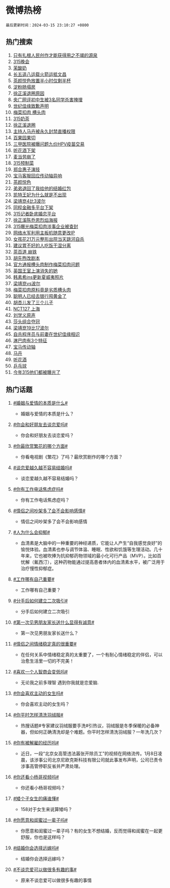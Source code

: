 # 微博热榜

`最后更新时间：2024-03-15 23:10:27 +0800`

## 热门搜索

1. [只有扎根人民创作才能获得用之不竭的源泉](https://m.weibo.cn/search?containerid=100103type%3D1%26t%3D10%26q%3D%23%E5%8F%AA%E6%9C%89%E6%89%8E%E6%A0%B9%E4%BA%BA%E6%B0%91%E5%88%9B%E4%BD%9C%E6%89%8D%E8%83%BD%E8%8E%B7%E5%BE%97%E7%94%A8%E4%B9%8B%E4%B8%8D%E7%AB%AD%E7%9A%84%E6%BA%90%E6%B3%89%23&stream_entry_id=51&isnewpage=1&extparam=seat%3D1%26cate%3D10103%26dgr%3D0%26q%3D%2523%25E5%258F%25AA%25E6%259C%2589%25E6%2589%258E%25E6%25A0%25B9%25E4%25BA%25BA%25E6%25B0%2591%25E5%2588%259B%25E4%25BD%259C%25E6%2589%258D%25E8%2583%25BD%25E8%258E%25B7%25E5%25BE%2597%25E7%2594%25A8%25E4%25B9%258B%25E4%25B8%258D%25E7%25AB%25AD%25E7%259A%2584%25E6%25BA%2590%25E6%25B3%2589%2523%26stream_entry_id%3D51%26c_type%3D51%26pos%3D0%26filter_type%3Drealtimehot%26display_time%3D1710515426%26pre_seqid%3D171051542647002085012)
1. [315晚会](https://m.weibo.cn/search?containerid=100103type%3D1%26t%3D10%26q%3D%23315%E6%99%9A%E4%BC%9A%23&stream_entry_id=31&isnewpage=1&extparam=seat%3D1%26flag%3D4%26cate%3D5001%26band_rank%3D1%26filter_type%3Drealtimehot%26dgr%3D0%26pos%3D0%26lcate%3D5001%26stream_entry_id%3D31%26realpos%3D1%26c_type%3D31%26q%3D%2523315%25E6%2599%259A%25E4%25BC%259A%2523%26display_time%3D1710515426%26pre_seqid%3D171051542647002085012)
1. [茉酸奶](https://m.weibo.cn/search?containerid=100103type%3D1%26t%3D10%26q%3D%E8%8C%89%E9%85%B8%E5%A5%B6&stream_entry_id=31&isnewpage=1&extparam=seat%3D1%26flag%3D1%26cate%3D5001%26band_rank%3D2%26filter_type%3Drealtimehot%26dgr%3D0%26pos%3D1%26lcate%3D5001%26stream_entry_id%3D31%26realpos%3D2%26c_type%3D31%26q%3D%25E8%258C%2589%25E9%2585%25B8%25E5%25A5%25B6%26display_time%3D1710515426%26pre_seqid%3D171051542647002085012)
1. [长五遥八运载火箭运抵文昌](https://m.weibo.cn/search?containerid=100103type%3D1%26t%3D10%26q%3D%23%E9%95%BF%E4%BA%94%E9%81%A5%E5%85%AB%E8%BF%90%E8%BD%BD%E7%81%AB%E7%AE%AD%E8%BF%90%E6%8A%B5%E6%96%87%E6%98%8C%23&stream_entry_id=31&isnewpage=1&extparam=seat%3D1%26flag%3D0%26cate%3D5001%26band_rank%3D3%26filter_type%3Drealtimehot%26dgr%3D0%26pos%3D2%26lcate%3D5001%26stream_entry_id%3D31%26realpos%3D3%26c_type%3D31%26q%3D%2523%25E9%2595%25BF%25E4%25BA%2594%25E9%2581%25A5%25E5%2585%25AB%25E8%25BF%2590%25E8%25BD%25BD%25E7%2581%25AB%25E7%25AE%25AD%25E8%25BF%2590%25E6%258A%25B5%25E6%2596%2587%25E6%2598%258C%2523%26display_time%3D1710515426%26pre_seqid%3D171051542647002085012)
1. [茶颜悦色放置半小时仅剩半杯](https://m.weibo.cn/search?containerid=100103type%3D1%26t%3D10%26q%3D%23%E8%8C%B6%E9%A2%9C%E6%82%A6%E8%89%B2%E6%94%BE%E7%BD%AE%E5%8D%8A%E5%B0%8F%E6%97%B6%E4%BB%85%E5%89%A9%E5%8D%8A%E6%9D%AF%23&stream_entry_id=31&isnewpage=1&extparam=seat%3D1%26flag%3D1%26cate%3D5001%26band_rank%3D4%26filter_type%3Drealtimehot%26dgr%3D0%26pos%3D3%26lcate%3D5001%26stream_entry_id%3D31%26realpos%3D4%26c_type%3D31%26q%3D%2523%25E8%258C%25B6%25E9%25A2%259C%25E6%2582%25A6%25E8%2589%25B2%25E6%2594%25BE%25E7%25BD%25AE%25E5%258D%258A%25E5%25B0%258F%25E6%2597%25B6%25E4%25BB%2585%25E5%2589%25A9%25E5%258D%258A%25E6%259D%25AF%2523%26display_time%3D1710515426%26pre_seqid%3D171051542647002085012)
1. [淀粉肠塌房](https://m.weibo.cn/search?containerid=100103type%3D1%26t%3D10%26q%3D%E6%B7%80%E7%B2%89%E8%82%A0%E5%A1%8C%E6%88%BF&stream_entry_id=31&isnewpage=1&extparam=seat%3D1%26flag%3D16%26cate%3D5001%26band_rank%3D5%26filter_type%3Drealtimehot%26dgr%3D0%26pos%3D4%26lcate%3D5001%26stream_entry_id%3D31%26realpos%3D5%26c_type%3D31%26q%3D%25E6%25B7%2580%25E7%25B2%2589%25E8%2582%25A0%25E5%25A1%258C%25E6%2588%25BF%26display_time%3D1710515426%26pre_seqid%3D171051542647002085012)
1. [徐正溪退圈原因](https://m.weibo.cn/search?containerid=100103type%3D1%26t%3D10%26q%3D%23%E5%BE%90%E6%AD%A3%E6%BA%AA%E9%80%80%E5%9C%88%E5%8E%9F%E5%9B%A0%23&stream_entry_id=31&isnewpage=1&extparam=seat%3D1%26flag%3D2%26cate%3D5001%26band_rank%3D6%26filter_type%3Drealtimehot%26dgr%3D0%26pos%3D5%26lcate%3D5001%26stream_entry_id%3D31%26realpos%3D6%26c_type%3D31%26q%3D%2523%25E5%25BE%2590%25E6%25AD%25A3%25E6%25BA%25AA%25E9%2580%2580%25E5%259C%2588%25E5%258E%259F%25E5%259B%25A0%2523%26display_time%3D1710515426%26pre_seqid%3D171051542647002085012)
1. [央广网评初中生被3名同学杀害掩埋](https://m.weibo.cn/search?containerid=100103type%3D1%26t%3D10%26q%3D%23%E5%A4%AE%E5%B9%BF%E7%BD%91%E8%AF%84%E5%88%9D%E4%B8%AD%E7%94%9F%E8%A2%AB3%E5%90%8D%E5%90%8C%E5%AD%A6%E6%9D%80%E5%AE%B3%E6%8E%A9%E5%9F%8B%23&stream_entry_id=31&isnewpage=1&extparam=seat%3D1%26flag%3D0%26cate%3D5001%26band_rank%3D7%26filter_type%3Drealtimehot%26dgr%3D0%26pos%3D6%26lcate%3D5001%26stream_entry_id%3D31%26realpos%3D7%26c_type%3D31%26q%3D%2523%25E5%25A4%25AE%25E5%25B9%25BF%25E7%25BD%2591%25E8%25AF%2584%25E5%2588%259D%25E4%25B8%25AD%25E7%2594%259F%25E8%25A2%25AB3%25E5%2590%258D%25E5%2590%258C%25E5%25AD%25A6%25E6%259D%2580%25E5%25AE%25B3%25E6%258E%25A9%25E5%259F%258B%2523%26display_time%3D1710515426%26pre_seqid%3D171051542647002085012)
1. [世纪佳缘致歉声明](https://m.weibo.cn/search?containerid=100103type%3D1%26t%3D10%26q%3D%23%E4%B8%96%E7%BA%AA%E4%BD%B3%E7%BC%98%E8%87%B4%E6%AD%89%E5%A3%B0%E6%98%8E%23&stream_entry_id=31&isnewpage=1&extparam=seat%3D1%26flag%3D1%26cate%3D5001%26band_rank%3D8%26filter_type%3Drealtimehot%26dgr%3D0%26pos%3D7%26lcate%3D5001%26stream_entry_id%3D31%26realpos%3D8%26c_type%3D31%26q%3D%2523%25E4%25B8%2596%25E7%25BA%25AA%25E4%25BD%25B3%25E7%25BC%2598%25E8%2587%25B4%25E6%25AD%2589%25E5%25A3%25B0%25E6%2598%258E%2523%26display_time%3D1710515426%26pre_seqid%3D171051542647002085012)
1. [梅菜扣肉 槽头肉](https://m.weibo.cn/search?containerid=100103type%3D1%26t%3D10%26q%3D%E6%A2%85%E8%8F%9C%E6%89%A3%E8%82%89+%E6%A7%BD%E5%A4%B4%E8%82%89&stream_entry_id=31&isnewpage=1&extparam=seat%3D1%26flag%3D0%26cate%3D5001%26band_rank%3D9%26filter_type%3Drealtimehot%26dgr%3D0%26pos%3D8%26lcate%3D5001%26stream_entry_id%3D31%26realpos%3D9%26c_type%3D31%26q%3D%25E6%25A2%2585%25E8%258F%259C%25E6%2589%25A3%25E8%2582%2589%2520%25E6%25A7%25BD%25E5%25A4%25B4%25E8%2582%2589%26display_time%3D1710515426%26pre_seqid%3D171051542647002085012)
1. [315奶茶](https://m.weibo.cn/search?containerid=100103type%3D1%26t%3D10%26q%3D315%E5%A5%B6%E8%8C%B6&stream_entry_id=31&isnewpage=1&extparam=seat%3D1%26flag%3D2%26cate%3D5001%26band_rank%3D10%26filter_type%3Drealtimehot%26dgr%3D0%26pos%3D9%26lcate%3D5001%26stream_entry_id%3D31%26realpos%3D10%26c_type%3D31%26q%3D315%25E5%25A5%25B6%25E8%258C%25B6%26display_time%3D1710515426%26pre_seqid%3D171051542647002085012)
1. [徐正溪退圈](https://m.weibo.cn/search?containerid=100103type%3D1%26t%3D10%26q%3D%23%E5%BE%90%E6%AD%A3%E6%BA%AA%E9%80%80%E5%9C%88%23&stream_entry_id=31&isnewpage=1&extparam=seat%3D1%26flag%3D0%26cate%3D5001%26band_rank%3D11%26filter_type%3Drealtimehot%26dgr%3D0%26pos%3D10%26lcate%3D5001%26stream_entry_id%3D31%26realpos%3D11%26c_type%3D31%26q%3D%2523%25E5%25BE%2590%25E6%25AD%25A3%25E6%25BA%25AA%25E9%2580%2580%25E5%259C%2588%2523%26display_time%3D1710515426%26pre_seqid%3D171051542647002085012)
1. [主持人马卉被永久封禁直播权限](https://m.weibo.cn/search?containerid=100103type%3D1%26t%3D10%26q%3D%23%E4%B8%BB%E6%8C%81%E4%BA%BA%E9%A9%AC%E5%8D%89%E8%A2%AB%E6%B0%B8%E4%B9%85%E5%B0%81%E7%A6%81%E7%9B%B4%E6%92%AD%E6%9D%83%E9%99%90%23&stream_entry_id=31&isnewpage=1&extparam=seat%3D1%26flag%3D0%26cate%3D5001%26band_rank%3D12%26filter_type%3Drealtimehot%26dgr%3D0%26pos%3D11%26lcate%3D5001%26stream_entry_id%3D31%26realpos%3D12%26c_type%3D31%26q%3D%2523%25E4%25B8%25BB%25E6%258C%2581%25E4%25BA%25BA%25E9%25A9%25AC%25E5%258D%2589%25E8%25A2%25AB%25E6%25B0%25B8%25E4%25B9%2585%25E5%25B0%2581%25E7%25A6%2581%25E7%259B%25B4%25E6%2592%25AD%25E6%259D%2583%25E9%2599%2590%2523%26display_time%3D1710515426%26pre_seqid%3D171051542647002085012)
1. [百果园果切](https://m.weibo.cn/search?containerid=100103type%3D1%26t%3D10%26q%3D%E7%99%BE%E6%9E%9C%E5%9B%AD%E6%9E%9C%E5%88%87&stream_entry_id=31&isnewpage=1&extparam=seat%3D1%26flag%3D1%26cate%3D5001%26band_rank%3D13%26filter_type%3Drealtimehot%26dgr%3D0%26pos%3D12%26lcate%3D5001%26stream_entry_id%3D31%26realpos%3D13%26c_type%3D31%26q%3D%25E7%2599%25BE%25E6%259E%259C%25E5%259B%25AD%25E6%259E%259C%25E5%2588%2587%26display_time%3D1710515426%26pre_seqid%3D171051542647002085012)
1. [三甲医院被曝问题九价HPV疫苗交易](https://m.weibo.cn/search?containerid=100103type%3D1%26t%3D10%26q%3D%23%E4%B8%89%E7%94%B2%E5%8C%BB%E9%99%A2%E8%A2%AB%E6%9B%9D%E9%97%AE%E9%A2%98%E4%B9%9D%E4%BB%B7HPV%E7%96%AB%E8%8B%97%E4%BA%A4%E6%98%93%23&stream_entry_id=31&isnewpage=1&extparam=seat%3D1%26flag%3D1%26cate%3D5001%26band_rank%3D14%26filter_type%3Drealtimehot%26dgr%3D0%26pos%3D13%26lcate%3D5001%26stream_entry_id%3D31%26realpos%3D14%26c_type%3D31%26q%3D%2523%25E4%25B8%2589%25E7%2594%25B2%25E5%258C%25BB%25E9%2599%25A2%25E8%25A2%25AB%25E6%259B%259D%25E9%2597%25AE%25E9%25A2%2598%25E4%25B9%259D%25E4%25BB%25B7HPV%25E7%2596%25AB%25E8%258B%2597%25E4%25BA%25A4%25E6%2598%2593%2523%26display_time%3D1710515426%26pre_seqid%3D171051542647002085012)
1. [听花酒下架](https://m.weibo.cn/search?containerid=100103type%3D1%26t%3D10%26q%3D%23%E5%90%AC%E8%8A%B1%E9%85%92%E4%B8%8B%E6%9E%B6%23&stream_entry_id=31&isnewpage=1&extparam=seat%3D1%26flag%3D1%26cate%3D5001%26band_rank%3D15%26filter_type%3Drealtimehot%26dgr%3D0%26pos%3D14%26lcate%3D5001%26stream_entry_id%3D31%26realpos%3D15%26c_type%3D31%26q%3D%2523%25E5%2590%25AC%25E8%258A%25B1%25E9%2585%2592%25E4%25B8%258B%25E6%259E%25B6%2523%26display_time%3D1710515426%26pre_seqid%3D171051542647002085012)
1. [麦当劳崩了](https://m.weibo.cn/search?containerid=100103type%3D1%26t%3D10%26q%3D%E9%BA%A6%E5%BD%93%E5%8A%B3%E5%B4%A9%E4%BA%86&stream_entry_id=31&isnewpage=1&extparam=seat%3D1%26flag%3D0%26cate%3D5001%26band_rank%3D16%26filter_type%3Drealtimehot%26dgr%3D0%26pos%3D15%26lcate%3D5001%26stream_entry_id%3D31%26realpos%3D16%26c_type%3D31%26q%3D%25E9%25BA%25A6%25E5%25BD%2593%25E5%258A%25B3%25E5%25B4%25A9%25E4%25BA%2586%26display_time%3D1710515426%26pre_seqid%3D171051542647002085012)
1. [315预制菜](https://m.weibo.cn/search?containerid=100103type%3D1%26t%3D10%26q%3D315%E9%A2%84%E5%88%B6%E8%8F%9C&stream_entry_id=31&isnewpage=1&extparam=seat%3D1%26flag%3D0%26cate%3D5001%26band_rank%3D17%26filter_type%3Drealtimehot%26dgr%3D0%26pos%3D16%26lcate%3D5001%26stream_entry_id%3D31%26realpos%3D17%26c_type%3D31%26q%3D315%25E9%25A2%2584%25E5%2588%25B6%25E8%258F%259C%26display_time%3D1710515426%26pre_seqid%3D171051542647002085012)
1. [郑合惠子演技](https://m.weibo.cn/search?containerid=100103type%3D1%26t%3D10%26q%3D%E9%83%91%E5%90%88%E6%83%A0%E5%AD%90%E6%BC%94%E6%8A%80&stream_entry_id=31&isnewpage=1&extparam=seat%3D1%26flag%3D1%26cate%3D5001%26band_rank%3D18%26filter_type%3Drealtimehot%26dgr%3D0%26pos%3D17%26lcate%3D5001%26stream_entry_id%3D31%26realpos%3D18%26c_type%3D31%26q%3D%25E9%2583%2591%25E5%2590%2588%25E6%2583%25A0%25E5%25AD%2590%25E6%25BC%2594%25E6%258A%2580%26display_time%3D1710515426%26pre_seqid%3D171051542647002085012)
1. [宝马客服回应传动轴异响](https://m.weibo.cn/search?containerid=100103type%3D1%26t%3D10%26q%3D%23%E5%AE%9D%E9%A9%AC%E5%AE%A2%E6%9C%8D%E5%9B%9E%E5%BA%94%E4%BC%A0%E5%8A%A8%E8%BD%B4%E5%BC%82%E5%93%8D%23&stream_entry_id=31&isnewpage=1&extparam=seat%3D1%26flag%3D1%26cate%3D5001%26band_rank%3D19%26filter_type%3Drealtimehot%26dgr%3D0%26pos%3D18%26lcate%3D5001%26stream_entry_id%3D31%26realpos%3D19%26c_type%3D31%26q%3D%2523%25E5%25AE%259D%25E9%25A9%25AC%25E5%25AE%25A2%25E6%259C%258D%25E5%259B%259E%25E5%25BA%2594%25E4%25BC%25A0%25E5%258A%25A8%25E8%25BD%25B4%25E5%25BC%2582%25E5%2593%258D%2523%26display_time%3D1710515426%26pre_seqid%3D171051542647002085012)
1. [茶颜悦色](https://m.weibo.cn/search?containerid=100103type%3D1%26t%3D10%26q%3D%E8%8C%B6%E9%A2%9C%E6%82%A6%E8%89%B2&stream_entry_id=31&isnewpage=1&extparam=seat%3D1%26flag%3D1%26cate%3D5001%26band_rank%3D20%26filter_type%3Drealtimehot%26dgr%3D0%26pos%3D19%26lcate%3D5001%26stream_entry_id%3D31%26realpos%3D20%26c_type%3D31%26q%3D%25E8%258C%25B6%25E9%25A2%259C%25E6%2582%25A6%25E8%2589%25B2%26display_time%3D1710515426%26pre_seqid%3D171051542647002085012)
1. [弟弟退回了我给他的结婚红包](https://m.weibo.cn/search?containerid=100103type%3D1%26t%3D10%26q%3D%23%E5%BC%9F%E5%BC%9F%E9%80%80%E5%9B%9E%E4%BA%86%E6%88%91%E7%BB%99%E4%BB%96%E7%9A%84%E7%BB%93%E5%A9%9A%E7%BA%A2%E5%8C%85%23&stream_entry_id=31&isnewpage=1&extparam=seat%3D1%26flag%3D1%26cate%3D5001%26band_rank%3D21%26filter_type%3Drealtimehot%26dgr%3D0%26pos%3D20%26lcate%3D5001%26stream_entry_id%3D31%26realpos%3D21%26c_type%3D31%26q%3D%2523%25E5%25BC%259F%25E5%25BC%259F%25E9%2580%2580%25E5%259B%259E%25E4%25BA%2586%25E6%2588%2591%25E7%25BB%2599%25E4%25BB%2596%25E7%259A%2584%25E7%25BB%2593%25E5%25A9%259A%25E7%25BA%25A2%25E5%258C%2585%2523%26display_time%3D1710515426%26pre_seqid%3D171051542647002085012)
1. [凯特王妃为什么就是不出现](https://m.weibo.cn/search?containerid=100103type%3D1%26t%3D10%26q%3D%23%E5%87%AF%E7%89%B9%E7%8E%8B%E5%A6%83%E4%B8%BA%E4%BB%80%E4%B9%88%E5%B0%B1%E6%98%AF%E4%B8%8D%E5%87%BA%E7%8E%B0%23&stream_entry_id=31&isnewpage=1&extparam=seat%3D1%26flag%3D0%26cate%3D5001%26band_rank%3D22%26filter_type%3Drealtimehot%26dgr%3D0%26pos%3D21%26lcate%3D5001%26stream_entry_id%3D31%26realpos%3D22%26c_type%3D31%26q%3D%2523%25E5%2587%25AF%25E7%2589%25B9%25E7%258E%258B%25E5%25A6%2583%25E4%25B8%25BA%25E4%25BB%2580%25E4%25B9%2588%25E5%25B0%25B1%25E6%2598%25AF%25E4%25B8%258D%25E5%2587%25BA%25E7%258E%25B0%2523%26display_time%3D1710515426%26pre_seqid%3D171051542647002085012)
1. [梁靖崑4比3波尔](https://m.weibo.cn/search?containerid=100103type%3D1%26t%3D10%26q%3D%23%E6%A2%81%E9%9D%96%E5%B4%914%E6%AF%943%E6%B3%A2%E5%B0%94%23&stream_entry_id=31&isnewpage=1&extparam=seat%3D1%26flag%3D1%26cate%3D5001%26band_rank%3D23%26filter_type%3Drealtimehot%26dgr%3D0%26pos%3D22%26lcate%3D5001%26stream_entry_id%3D31%26realpos%3D23%26c_type%3D31%26q%3D%2523%25E6%25A2%2581%25E9%259D%2596%25E5%25B4%25914%25E6%25AF%25943%25E6%25B3%25A2%25E5%25B0%2594%2523%26display_time%3D1710515426%26pre_seqid%3D171051542647002085012)
1. [同程金融多平台下架](https://m.weibo.cn/search?containerid=100103type%3D1%26t%3D10%26q%3D%23%E5%90%8C%E7%A8%8B%E9%87%91%E8%9E%8D%E5%A4%9A%E5%B9%B3%E5%8F%B0%E4%B8%8B%E6%9E%B6%23&stream_entry_id=31&isnewpage=1&extparam=seat%3D1%26flag%3D1%26cate%3D5001%26band_rank%3D24%26filter_type%3Drealtimehot%26dgr%3D0%26pos%3D23%26lcate%3D5001%26stream_entry_id%3D31%26realpos%3D24%26c_type%3D31%26q%3D%2523%25E5%2590%258C%25E7%25A8%258B%25E9%2587%2591%25E8%259E%258D%25E5%25A4%259A%25E5%25B9%25B3%25E5%258F%25B0%25E4%25B8%258B%25E6%259E%25B6%2523%26display_time%3D1710515426%26pre_seqid%3D171051542647002085012)
1. [315记者卧底婚恋平台](https://m.weibo.cn/search?containerid=100103type%3D1%26t%3D10%26q%3D%23315%E8%AE%B0%E8%80%85%E5%8D%A7%E5%BA%95%E5%A9%9A%E6%81%8B%E5%B9%B3%E5%8F%B0%23&stream_entry_id=31&isnewpage=1&extparam=seat%3D1%26flag%3D0%26cate%3D5001%26band_rank%3D25%26filter_type%3Drealtimehot%26dgr%3D0%26pos%3D24%26lcate%3D5001%26stream_entry_id%3D31%26realpos%3D25%26c_type%3D31%26q%3D%2523315%25E8%25AE%25B0%25E8%2580%2585%25E5%258D%25A7%25E5%25BA%2595%25E5%25A9%259A%25E6%2581%258B%25E5%25B9%25B3%25E5%258F%25B0%2523%26display_time%3D1710515426%26pre_seqid%3D171051542647002085012)
1. [徐正溪陈乔恩烈焰海报](https://m.weibo.cn/search?containerid=100103type%3D1%26t%3D10%26q%3D%23%E5%BE%90%E6%AD%A3%E6%BA%AA%E9%99%88%E4%B9%94%E6%81%A9%E7%83%88%E7%84%B0%E6%B5%B7%E6%8A%A5%23&stream_entry_id=31&isnewpage=1&extparam=seat%3D1%26flag%3D1%26cate%3D5001%26band_rank%3D26%26filter_type%3Drealtimehot%26dgr%3D0%26pos%3D25%26lcate%3D5001%26stream_entry_id%3D31%26realpos%3D26%26c_type%3D31%26q%3D%2523%25E5%25BE%2590%25E6%25AD%25A3%25E6%25BA%25AA%25E9%2599%2588%25E4%25B9%2594%25E6%2581%25A9%25E7%2583%2588%25E7%2584%25B0%25E6%25B5%25B7%25E6%258A%25A5%2523%26display_time%3D1710515426%26pre_seqid%3D171051542647002085012)
1. [315曝光梅菜扣肉涉事企业被查封](https://m.weibo.cn/search?containerid=100103type%3D1%26t%3D10%26q%3D%23315%E6%9B%9D%E5%85%89%E6%A2%85%E8%8F%9C%E6%89%A3%E8%82%89%E6%B6%89%E4%BA%8B%E4%BC%81%E4%B8%9A%E8%A2%AB%E6%9F%A5%E5%B0%81%23&stream_entry_id=31&isnewpage=1&extparam=seat%3D1%26flag%3D1%26cate%3D5001%26band_rank%3D27%26filter_type%3Drealtimehot%26dgr%3D0%26pos%3D26%26lcate%3D5001%26stream_entry_id%3D31%26realpos%3D27%26c_type%3D31%26q%3D%2523315%25E6%259B%259D%25E5%2585%2589%25E6%25A2%2585%25E8%258F%259C%25E6%2589%25A3%25E8%2582%2589%25E6%25B6%2589%25E4%25BA%258B%25E4%25BC%2581%25E4%25B8%259A%25E8%25A2%25AB%25E6%259F%25A5%25E5%25B0%2581%2523%26display_time%3D1710515426%26pre_seqid%3D171051542647002085012)
1. [网络水军利用主板机随意更改IP](https://m.weibo.cn/search?containerid=100103type%3D1%26t%3D10%26q%3D%23%E7%BD%91%E7%BB%9C%E6%B0%B4%E5%86%9B%E5%88%A9%E7%94%A8%E4%B8%BB%E6%9D%BF%E6%9C%BA%E9%9A%8F%E6%84%8F%E6%9B%B4%E6%94%B9IP%23&stream_entry_id=31&isnewpage=1&extparam=seat%3D1%26flag%3D0%26cate%3D5001%26band_rank%3D28%26filter_type%3Drealtimehot%26dgr%3D0%26pos%3D27%26lcate%3D5001%26stream_entry_id%3D31%26realpos%3D28%26c_type%3D31%26q%3D%2523%25E7%25BD%2591%25E7%25BB%259C%25E6%25B0%25B4%25E5%2586%259B%25E5%2588%25A9%25E7%2594%25A8%25E4%25B8%25BB%25E6%259D%25BF%25E6%259C%25BA%25E9%259A%258F%25E6%2584%258F%25E6%259B%25B4%25E6%2594%25B9IP%2523%26display_time%3D1710515426%26pre_seqid%3D171051542647002085012)
1. [女孩花21万元整形出院当天跳河自杀](https://m.weibo.cn/search?containerid=100103type%3D1%26t%3D10%26q%3D%23%E5%A5%B3%E5%AD%A9%E8%8A%B121%E4%B8%87%E5%85%83%E6%95%B4%E5%BD%A2%E5%87%BA%E9%99%A2%E5%BD%93%E5%A4%A9%E8%B7%B3%E6%B2%B3%E8%87%AA%E6%9D%80%23&stream_entry_id=31&isnewpage=1&extparam=seat%3D1%26flag%3D0%26cate%3D5001%26band_rank%3D29%26filter_type%3Drealtimehot%26dgr%3D0%26pos%3D28%26lcate%3D5001%26stream_entry_id%3D31%26realpos%3D29%26c_type%3D31%26q%3D%2523%25E5%25A5%25B3%25E5%25AD%25A9%25E8%258A%25B121%25E4%25B8%2587%25E5%2585%2583%25E6%2595%25B4%25E5%25BD%25A2%25E5%2587%25BA%25E9%2599%25A2%25E5%25BD%2593%25E5%25A4%25A9%25E8%25B7%25B3%25E6%25B2%25B3%25E8%2587%25AA%25E6%259D%2580%2523%26display_time%3D1710515426%26pre_seqid%3D171051542647002085012)
1. [建议胃不好的人吃饭干湿分离](https://m.weibo.cn/search?containerid=100103type%3D1%26t%3D10%26q%3D%23%E5%BB%BA%E8%AE%AE%E8%83%83%E4%B8%8D%E5%A5%BD%E7%9A%84%E4%BA%BA%E5%90%83%E9%A5%AD%E5%B9%B2%E6%B9%BF%E5%88%86%E7%A6%BB%23&stream_entry_id=31&isnewpage=1&extparam=seat%3D1%26flag%3D0%26cate%3D5001%26band_rank%3D30%26filter_type%3Drealtimehot%26dgr%3D0%26pos%3D29%26lcate%3D5001%26stream_entry_id%3D31%26realpos%3D30%26c_type%3D31%26q%3D%2523%25E5%25BB%25BA%25E8%25AE%25AE%25E8%2583%2583%25E4%25B8%258D%25E5%25A5%25BD%25E7%259A%2584%25E4%25BA%25BA%25E5%2590%2583%25E9%25A5%25AD%25E5%25B9%25B2%25E6%25B9%25BF%25E5%2588%2586%25E7%25A6%25BB%2523%26display_time%3D1710515426%26pre_seqid%3D171051542647002085012)
1. [茶百道 崩铁](https://m.weibo.cn/search?containerid=100103type%3D1%26t%3D10%26q%3D%E8%8C%B6%E7%99%BE%E9%81%93+%E5%B4%A9%E9%93%81&stream_entry_id=31&isnewpage=1&extparam=seat%3D1%26flag%3D0%26cate%3D5001%26band_rank%3D31%26filter_type%3Drealtimehot%26dgr%3D0%26pos%3D30%26lcate%3D5001%26stream_entry_id%3D31%26realpos%3D31%26c_type%3D31%26q%3D%25E8%258C%25B6%25E7%2599%25BE%25E9%2581%2593%2520%25E5%25B4%25A9%25E9%2593%2581%26display_time%3D1710515426%26pre_seqid%3D171051542647002085012)
1. [胡先煦改剧本](https://m.weibo.cn/search?containerid=100103type%3D1%26t%3D10%26q%3D%23%E8%83%A1%E5%85%88%E7%85%A6%E6%94%B9%E5%89%A7%E6%9C%AC%23&stream_entry_id=31&isnewpage=1&extparam=seat%3D1%26flag%3D1%26cate%3D5001%26band_rank%3D32%26filter_type%3Drealtimehot%26dgr%3D0%26pos%3D31%26lcate%3D5001%26stream_entry_id%3D31%26realpos%3D32%26c_type%3D31%26q%3D%2523%25E8%2583%25A1%25E5%2585%2588%25E7%2585%25A6%25E6%2594%25B9%25E5%2589%25A7%25E6%259C%25AC%2523%26display_time%3D1710515426%26pre_seqid%3D171051542647002085012)
1. [官方通报槽头肉制作梅菜扣肉问题](https://m.weibo.cn/search?containerid=100103type%3D1%26t%3D10%26q%3D%23%E5%AE%98%E6%96%B9%E9%80%9A%E6%8A%A5%E6%A7%BD%E5%A4%B4%E8%82%89%E5%88%B6%E4%BD%9C%E6%A2%85%E8%8F%9C%E6%89%A3%E8%82%89%E9%97%AE%E9%A2%98%23&stream_entry_id=31&isnewpage=1&extparam=seat%3D1%26flag%3D1%26cate%3D5001%26band_rank%3D33%26filter_type%3Drealtimehot%26dgr%3D0%26pos%3D32%26lcate%3D5001%26stream_entry_id%3D31%26realpos%3D33%26c_type%3D31%26q%3D%2523%25E5%25AE%2598%25E6%2596%25B9%25E9%2580%259A%25E6%258A%25A5%25E6%25A7%25BD%25E5%25A4%25B4%25E8%2582%2589%25E5%2588%25B6%25E4%25BD%259C%25E6%25A2%2585%25E8%258F%259C%25E6%2589%25A3%25E8%2582%2589%25E9%2597%25AE%25E9%25A2%2598%2523%26display_time%3D1710515426%26pre_seqid%3D171051542647002085012)
1. [英国王室上演消失的她](https://m.weibo.cn/search?containerid=100103type%3D1%26t%3D10%26q%3D%23%E8%8B%B1%E5%9B%BD%E7%8E%8B%E5%AE%A4%E4%B8%8A%E6%BC%94%E6%B6%88%E5%A4%B1%E7%9A%84%E5%A5%B9%23&stream_entry_id=31&isnewpage=1&extparam=seat%3D1%26flag%3D0%26cate%3D5001%26band_rank%3D34%26filter_type%3Drealtimehot%26dgr%3D0%26pos%3D33%26lcate%3D5001%26stream_entry_id%3D31%26realpos%3D34%26c_type%3D31%26q%3D%2523%25E8%258B%25B1%25E5%259B%25BD%25E7%258E%258B%25E5%25AE%25A4%25E4%25B8%258A%25E6%25BC%2594%25E6%25B6%2588%25E5%25A4%25B1%25E7%259A%2584%25E5%25A5%25B9%2523%26display_time%3D1710515426%26pre_seqid%3D171051542647002085012)
1. [韩素希ins更新夏威夷照片](https://m.weibo.cn/search?containerid=100103type%3D1%26t%3D10%26q%3D%23%E9%9F%A9%E7%B4%A0%E5%B8%8Cins%E6%9B%B4%E6%96%B0%E5%A4%8F%E5%A8%81%E5%A4%B7%E7%85%A7%E7%89%87%23&stream_entry_id=31&isnewpage=1&extparam=seat%3D1%26flag%3D0%26cate%3D5001%26band_rank%3D35%26filter_type%3Drealtimehot%26dgr%3D0%26pos%3D34%26lcate%3D5001%26stream_entry_id%3D31%26realpos%3D35%26c_type%3D31%26q%3D%2523%25E9%259F%25A9%25E7%25B4%25A0%25E5%25B8%258Cins%25E6%259B%25B4%25E6%2596%25B0%25E5%25A4%258F%25E5%25A8%2581%25E5%25A4%25B7%25E7%2585%25A7%25E7%2589%2587%2523%26display_time%3D1710515426%26pre_seqid%3D171051542647002085012)
1. [梁靖崑vs波尔](https://m.weibo.cn/search?containerid=100103type%3D1%26t%3D10%26q%3D%23%E6%A2%81%E9%9D%96%E5%B4%91vs%E6%B3%A2%E5%B0%94%23&stream_entry_id=31&isnewpage=1&extparam=seat%3D1%26flag%3D1%26cate%3D5001%26band_rank%3D36%26filter_type%3Drealtimehot%26dgr%3D0%26pos%3D35%26lcate%3D5001%26stream_entry_id%3D31%26realpos%3D36%26c_type%3D31%26q%3D%2523%25E6%25A2%2581%25E9%259D%2596%25E5%25B4%2591vs%25E6%25B3%25A2%25E5%25B0%2594%2523%26display_time%3D1710515426%26pre_seqid%3D171051542647002085012)
1. [梅菜扣肉原料竟是劣质槽头肉](https://m.weibo.cn/search?containerid=100103type%3D1%26t%3D10%26q%3D%23%E6%A2%85%E8%8F%9C%E6%89%A3%E8%82%89%E5%8E%9F%E6%96%99%E7%AB%9F%E6%98%AF%E5%8A%A3%E8%B4%A8%E6%A7%BD%E5%A4%B4%E8%82%89%23&stream_entry_id=31&isnewpage=1&extparam=seat%3D1%26flag%3D0%26cate%3D5001%26band_rank%3D37%26filter_type%3Drealtimehot%26dgr%3D0%26pos%3D36%26lcate%3D5001%26stream_entry_id%3D31%26realpos%3D37%26c_type%3D31%26q%3D%2523%25E6%25A2%2585%25E8%258F%259C%25E6%2589%25A3%25E8%2582%2589%25E5%258E%259F%25E6%2596%2599%25E7%25AB%259F%25E6%2598%25AF%25E5%258A%25A3%25E8%25B4%25A8%25E6%25A7%25BD%25E5%25A4%25B4%25E8%2582%2589%2523%26display_time%3D1710515426%26pre_seqid%3D171051542647002085012)
1. [聪明人已经去银行囤黄金了](https://m.weibo.cn/search?containerid=100103type%3D1%26t%3D10%26q%3D%23%E8%81%AA%E6%98%8E%E4%BA%BA%E5%B7%B2%E7%BB%8F%E5%8E%BB%E9%93%B6%E8%A1%8C%E5%9B%A4%E9%BB%84%E9%87%91%E4%BA%86%23&stream_entry_id=31&isnewpage=1&extparam=seat%3D1%26flag%3D0%26cate%3D5001%26band_rank%3D38%26filter_type%3Drealtimehot%26dgr%3D0%26pos%3D37%26lcate%3D5001%26stream_entry_id%3D31%26realpos%3D38%26c_type%3D31%26q%3D%2523%25E8%2581%25AA%25E6%2598%258E%25E4%25BA%25BA%25E5%25B7%25B2%25E7%25BB%258F%25E5%258E%25BB%25E9%2593%25B6%25E8%25A1%258C%25E5%259B%25A4%25E9%25BB%2584%25E9%2587%2591%25E4%25BA%2586%2523%26display_time%3D1710515426%26pre_seqid%3D171051542647002085012)
1. [胡杏儿发了三个儿子](https://m.weibo.cn/search?containerid=100103type%3D1%26t%3D10%26q%3D%23%E8%83%A1%E6%9D%8F%E5%84%BF%E5%8F%91%E4%BA%86%E4%B8%89%E4%B8%AA%E5%84%BF%E5%AD%90%23&stream_entry_id=31&isnewpage=1&extparam=seat%3D1%26flag%3D1%26cate%3D5001%26band_rank%3D39%26filter_type%3Drealtimehot%26dgr%3D0%26pos%3D38%26lcate%3D5001%26stream_entry_id%3D31%26realpos%3D39%26c_type%3D31%26q%3D%2523%25E8%2583%25A1%25E6%259D%258F%25E5%2584%25BF%25E5%258F%2591%25E4%25BA%2586%25E4%25B8%2589%25E4%25B8%25AA%25E5%2584%25BF%25E5%25AD%2590%2523%26display_time%3D1710515426%26pre_seqid%3D171051542647002085012)
1. [NCT127 上海](https://m.weibo.cn/search?containerid=100103type%3D1%26t%3D10%26q%3DNCT127+%E4%B8%8A%E6%B5%B7&stream_entry_id=31&isnewpage=1&extparam=seat%3D1%26flag%3D1%26cate%3D5001%26band_rank%3D40%26filter_type%3Drealtimehot%26dgr%3D0%26pos%3D39%26lcate%3D5001%26stream_entry_id%3D31%26realpos%3D40%26c_type%3D31%26q%3DNCT127%2520%25E4%25B8%258A%25E6%25B5%25B7%26display_time%3D1710515426%26pre_seqid%3D171051542647002085012)
1. [刘学义原声](https://m.weibo.cn/search?containerid=100103type%3D1%26t%3D10%26q%3D%E5%88%98%E5%AD%A6%E4%B9%89%E5%8E%9F%E5%A3%B0&stream_entry_id=31&isnewpage=1&extparam=seat%3D1%26flag%3D1%26cate%3D5001%26band_rank%3D41%26filter_type%3Drealtimehot%26dgr%3D0%26pos%3D40%26lcate%3D5001%26stream_entry_id%3D31%26realpos%3D41%26c_type%3D31%26q%3D%25E5%2588%2598%25E5%25AD%25A6%25E4%25B9%2589%25E5%258E%259F%25E5%25A3%25B0%26display_time%3D1710515426%26pre_seqid%3D171051542647002085012)
1. [莎头组合夺冠](https://m.weibo.cn/search?containerid=100103type%3D1%26t%3D10%26q%3D%23%E8%8E%8E%E5%A4%B4%E7%BB%84%E5%90%88%E5%A4%BA%E5%86%A0%23&stream_entry_id=31&isnewpage=1&extparam=seat%3D1%26flag%3D0%26cate%3D5001%26band_rank%3D42%26filter_type%3Drealtimehot%26dgr%3D0%26pos%3D41%26lcate%3D5001%26stream_entry_id%3D31%26realpos%3D42%26c_type%3D31%26q%3D%2523%25E8%258E%258E%25E5%25A4%25B4%25E7%25BB%2584%25E5%2590%2588%25E5%25A4%25BA%25E5%2586%25A0%2523%26display_time%3D1710515426%26pre_seqid%3D171051542647002085012)
1. [梁靖崑19比17波尔](https://m.weibo.cn/search?containerid=100103type%3D1%26t%3D10%26q%3D%23%E6%A2%81%E9%9D%96%E5%B4%9119%E6%AF%9417%E6%B3%A2%E5%B0%94%23&stream_entry_id=31&isnewpage=1&extparam=seat%3D1%26flag%3D1%26cate%3D5001%26band_rank%3D43%26filter_type%3Drealtimehot%26dgr%3D0%26pos%3D42%26lcate%3D5001%26stream_entry_id%3D31%26realpos%3D43%26c_type%3D31%26q%3D%2523%25E6%25A2%2581%25E9%259D%2596%25E5%25B4%259119%25E6%25AF%259417%25E6%25B3%25A2%25E5%25B0%2594%2523%26display_time%3D1710515426%26pre_seqid%3D171051542647002085012)
1. [自杀程序员与前妻在世纪佳缘相识](https://m.weibo.cn/search?containerid=100103type%3D1%26t%3D10%26q%3D%23%E8%87%AA%E6%9D%80%E7%A8%8B%E5%BA%8F%E5%91%98%E4%B8%8E%E5%89%8D%E5%A6%BB%E5%9C%A8%E4%B8%96%E7%BA%AA%E4%BD%B3%E7%BC%98%E7%9B%B8%E8%AF%86%23&stream_entry_id=31&isnewpage=1&extparam=seat%3D1%26flag%3D1%26cate%3D5001%26band_rank%3D44%26filter_type%3Drealtimehot%26dgr%3D0%26pos%3D43%26lcate%3D5001%26stream_entry_id%3D31%26realpos%3D44%26c_type%3D31%26q%3D%2523%25E8%2587%25AA%25E6%259D%2580%25E7%25A8%258B%25E5%25BA%258F%25E5%2591%2598%25E4%25B8%258E%25E5%2589%258D%25E5%25A6%25BB%25E5%259C%25A8%25E4%25B8%2596%25E7%25BA%25AA%25E4%25BD%25B3%25E7%25BC%2598%25E7%259B%25B8%25E8%25AF%2586%2523%26display_time%3D1710515426%26pre_seqid%3D171051542647002085012)
1. [淋巴肉有3个特征](https://m.weibo.cn/search?containerid=100103type%3D1%26t%3D10%26q%3D%23%E6%B7%8B%E5%B7%B4%E8%82%89%E6%9C%893%E4%B8%AA%E7%89%B9%E5%BE%81%23&stream_entry_id=31&isnewpage=1&extparam=seat%3D1%26flag%3D1%26cate%3D5001%26band_rank%3D45%26filter_type%3Drealtimehot%26dgr%3D0%26pos%3D44%26lcate%3D5001%26stream_entry_id%3D31%26realpos%3D45%26c_type%3D31%26q%3D%2523%25E6%25B7%258B%25E5%25B7%25B4%25E8%2582%2589%25E6%259C%25893%25E4%25B8%25AA%25E7%2589%25B9%25E5%25BE%2581%2523%26display_time%3D1710515426%26pre_seqid%3D171051542647002085012)
1. [宝马传动轴](https://m.weibo.cn/search?containerid=100103type%3D1%26t%3D10%26q%3D%23%E5%AE%9D%E9%A9%AC%E4%BC%A0%E5%8A%A8%E8%BD%B4%23&stream_entry_id=31&isnewpage=1&extparam=seat%3D1%26flag%3D0%26cate%3D5001%26band_rank%3D46%26filter_type%3Drealtimehot%26dgr%3D0%26pos%3D45%26lcate%3D5001%26stream_entry_id%3D31%26realpos%3D46%26c_type%3D31%26q%3D%2523%25E5%25AE%259D%25E9%25A9%25AC%25E4%25BC%25A0%25E5%258A%25A8%25E8%25BD%25B4%2523%26display_time%3D1710515426%26pre_seqid%3D171051542647002085012)
1. [马卉](https://m.weibo.cn/search?containerid=100103type%3D1%26t%3D10%26q%3D%E9%A9%AC%E5%8D%89&stream_entry_id=31&isnewpage=1&extparam=seat%3D1%26flag%3D0%26cate%3D5001%26band_rank%3D47%26filter_type%3Drealtimehot%26dgr%3D0%26pos%3D46%26lcate%3D5001%26stream_entry_id%3D31%26realpos%3D47%26c_type%3D31%26q%3D%25E9%25A9%25AC%25E5%258D%2589%26display_time%3D1710515426%26pre_seqid%3D171051542647002085012)
1. [听花酒](https://m.weibo.cn/search?containerid=100103type%3D1%26t%3D10%26q%3D%E5%90%AC%E8%8A%B1%E9%85%92&stream_entry_id=31&isnewpage=1&extparam=seat%3D1%26flag%3D0%26cate%3D5001%26band_rank%3D48%26filter_type%3Drealtimehot%26dgr%3D0%26pos%3D47%26lcate%3D5001%26stream_entry_id%3D31%26realpos%3D48%26c_type%3D31%26q%3D%25E5%2590%25AC%25E8%258A%25B1%25E9%2585%2592%26display_time%3D1710515426%26pre_seqid%3D171051542647002085012)
1. [乒乓球](https://m.weibo.cn/search?containerid=100103type%3D1%26t%3D10%26q%3D%E4%B9%92%E4%B9%93%E7%90%83&stream_entry_id=31&isnewpage=1&extparam=seat%3D1%26flag%3D1%26cate%3D5001%26band_rank%3D49%26filter_type%3Drealtimehot%26dgr%3D0%26pos%3D48%26lcate%3D5001%26stream_entry_id%3D31%26realpos%3D49%26c_type%3D31%26q%3D%25E4%25B9%2592%25E4%25B9%2593%25E7%2590%2583%26display_time%3D1710515426%26pre_seqid%3D171051542647002085012)
1. [今年315他们都被曝光了](https://m.weibo.cn/search?containerid=100103type%3D1%26t%3D10%26q%3D%23%E4%BB%8A%E5%B9%B4315%E4%BB%96%E4%BB%AC%E9%83%BD%E8%A2%AB%E6%9B%9D%E5%85%89%E4%BA%86%23&stream_entry_id=31&isnewpage=1&extparam=seat%3D1%26flag%3D1%26cate%3D5001%26band_rank%3D50%26filter_type%3Drealtimehot%26dgr%3D0%26pos%3D49%26lcate%3D5001%26stream_entry_id%3D31%26realpos%3D50%26c_type%3D31%26q%3D%2523%25E4%25BB%258A%25E5%25B9%25B4315%25E4%25BB%2596%25E4%25BB%25AC%25E9%2583%25BD%25E8%25A2%25AB%25E6%259B%259D%25E5%2585%2589%25E4%25BA%2586%2523%26display_time%3D1710515426%26pre_seqid%3D171051542647002085012)

## 热门话题

1. [#婚姻与爱情的本质是什么#](https://m.weibo.cn/search?containerid=231522type%3D1%26t%3D10%26q%3D%23%E5%A9%9A%E5%A7%BB%E4%B8%8E%E7%88%B1%E6%83%85%E7%9A%84%E6%9C%AC%E8%B4%A8%E6%98%AF%E4%BB%80%E4%B9%88%23&stream_entry_id=128&isnewpage=1&extparam=seat%3D1%26dgr%3D0%26lcate%3D5004%26c_type%3D128%26unitid%3D1704881162756%26pos%3D1-0-0%26cate%3D5004%26display_time%3D1710515427%26pre_seqid%3D1710515427506016261207)
    - 婚姻与爱情的本质是什么？

1. [#你会和好朋友去谈恋爱吗#](https://m.weibo.cn/search?containerid=231522type%3D1%26t%3D10%26q%3D%23%E4%BD%A0%E4%BC%9A%E5%92%8C%E5%A5%BD%E6%9C%8B%E5%8F%8B%E5%8E%BB%E8%B0%88%E6%81%8B%E7%88%B1%E5%90%97%23&stream_entry_id=128&isnewpage=1&extparam=seat%3D1%26dgr%3D0%26lcate%3D5004%26c_type%3D128%26unitid%3D1704849959446%26pos%3D1-0-1%26cate%3D5004%26display_time%3D1710515427%26pre_seqid%3D1710515427506016261207)
    - 你会和好朋友去谈恋爱吗？

1. [#你最欣赏繁花的哪个方面#](https://m.weibo.cn/search?containerid=231522type%3D1%26t%3D10%26q%3D%23%E4%BD%A0%E6%9C%80%E6%AC%A3%E8%B5%8F%E7%B9%81%E8%8A%B1%E7%9A%84%E5%93%AA%E4%B8%AA%E6%96%B9%E9%9D%A2%23&stream_entry_id=128&isnewpage=1&extparam=seat%3D1%26dgr%3D0%26lcate%3D5004%26c_type%3D128%26unitid%3D1704872158127%26pos%3D1-0-2%26cate%3D5004%26display_time%3D1710515427%26pre_seqid%3D1710515427506016261207)
    - 你看电视剧《繁花》了吗？最欣赏剧作的哪个方面？

1. [#谈恋爱越久越不容易结婚吗#](https://m.weibo.cn/search?containerid=231522type%3D1%26t%3D10%26q%3D%23%E8%B0%88%E6%81%8B%E7%88%B1%E8%B6%8A%E4%B9%85%E8%B6%8A%E4%B8%8D%E5%AE%B9%E6%98%93%E7%BB%93%E5%A9%9A%E5%90%97%23&stream_entry_id=128&isnewpage=1&extparam=seat%3D1%26dgr%3D0%26lcate%3D5004%26c_type%3D128%26unitid%3D1704871559387%26pos%3D1-0-3%26cate%3D5004%26display_time%3D1710515427%26pre_seqid%3D1710515427506016261207)
    - 谈恋爱越久越不容易结婚吗？

1. [#你有工作电话焦虑症吗#](https://m.weibo.cn/search?containerid=231522type%3D1%26t%3D10%26q%3D%23%E4%BD%A0%E6%9C%89%E5%B7%A5%E4%BD%9C%E7%94%B5%E8%AF%9D%E7%84%A6%E8%99%91%E7%97%87%E5%90%97%23&stream_entry_id=128&isnewpage=1&extparam=seat%3D1%26dgr%3D0%26lcate%3D5004%26c_type%3D128%26unitid%3D1704877884678%26pos%3D1-0-4%26cate%3D5004%26display_time%3D1710515427%26pre_seqid%3D1710515427506016261207)
    - 你有工作电话焦虑症吗？

1. [#情侣之间吵架多了会不会影响感情#](https://m.weibo.cn/search?containerid=231522type%3D1%26t%3D10%26q%3D%23%E6%83%85%E4%BE%A3%E4%B9%8B%E9%97%B4%E5%90%B5%E6%9E%B6%E5%A4%9A%E4%BA%86%E4%BC%9A%E4%B8%8D%E4%BC%9A%E5%BD%B1%E5%93%8D%E6%84%9F%E6%83%85%23&stream_entry_id=128&isnewpage=1&extparam=seat%3D1%26dgr%3D0%26lcate%3D5004%26c_type%3D128%26unitid%3D1704792093809%26pos%3D1-0-5%26cate%3D5004%26display_time%3D1710515427%26pre_seqid%3D1710515427506016261207)
    - 情侣之间吵架多了会不会影响感情

1. [#人为什么会抑郁#](https://m.weibo.cn/search?containerid=231522type%3D1%26t%3D10%26q%3D%23%E4%BA%BA%E4%B8%BA%E4%BB%80%E4%B9%88%E4%BC%9A%E6%8A%91%E9%83%81%23&stream_entry_id=128&isnewpage=1&extparam=seat%3D1%26dgr%3D0%26lcate%3D5004%26c_type%3D128%26unitid%3D1704881163792%26pos%3D1-0-6%26cate%3D5004%26display_time%3D1710515427%26pre_seqid%3D1710515427506016261207)
    - 血清素是大脑中的一种重要的神经递质，它能让人产生“自我感觉良好”的愉悦体验。血清素也参与调节体温、睡眠、性欲和饥饿等生理活动。几十年来，它也被吹捧为抗抑郁药物领域的最小化可行产品（MVP）。比如百忧解（氟西汀），这种药物能通过提高患者体内的血清素水平，被广泛用于治疗慢性抑郁症。

1. [#工作哪有自己重要#](https://m.weibo.cn/search?containerid=231522type%3D1%26t%3D10%26q%3D%23%E5%B7%A5%E4%BD%9C%E5%93%AA%E6%9C%89%E8%87%AA%E5%B7%B1%E9%87%8D%E8%A6%81%23&stream_entry_id=128&isnewpage=1&extparam=seat%3D1%26dgr%3D0%26lcate%3D5004%26c_type%3D128%26unitid%3D1704949537973%26pos%3D1-0-7%26cate%3D5004%26display_time%3D1710515427%26pre_seqid%3D1710515427506016261207)
    - 工作哪有自己重要？

1. [#分手后如何建立二次吸引#](https://m.weibo.cn/search?containerid=231522type%3D1%26t%3D10%26q%3D%23%E5%88%86%E6%89%8B%E5%90%8E%E5%A6%82%E4%BD%95%E5%BB%BA%E7%AB%8B%E4%BA%8C%E6%AC%A1%E5%90%B8%E5%BC%95%23&stream_entry_id=128&isnewpage=1&extparam=seat%3D1%26dgr%3D0%26lcate%3D5004%26c_type%3D128%26unitid%3D1704870666886%26pos%3D1-0-8%26cate%3D5004%26display_time%3D1710515427%26pre_seqid%3D1710515427506016261207)
    - 分手后如何建立二次吸引

1. [#第一次见男朋友家长送什么显得有诚意#](https://m.weibo.cn/search?containerid=231522type%3D1%26t%3D10%26q%3D%23%E7%AC%AC%E4%B8%80%E6%AC%A1%E8%A7%81%E7%94%B7%E6%9C%8B%E5%8F%8B%E5%AE%B6%E9%95%BF%E9%80%81%E4%BB%80%E4%B9%88%E6%98%BE%E5%BE%97%E6%9C%89%E8%AF%9A%E6%84%8F%23&stream_entry_id=128&isnewpage=1&extparam=seat%3D1%26dgr%3D0%26lcate%3D5004%26c_type%3D128%26unitid%3D1704946836507%26pos%3D1-0-9%26cate%3D5004%26display_time%3D1710515427%26pre_seqid%3D1710515427506016261207)
    - 第一次见男朋友家长送什么？

1. [#情侣之间情绪稳定真的很重要#](https://m.weibo.cn/search?containerid=231522type%3D1%26t%3D10%26q%3D%23%E6%83%85%E4%BE%A3%E4%B9%8B%E9%97%B4%E6%83%85%E7%BB%AA%E7%A8%B3%E5%AE%9A%E7%9C%9F%E7%9A%84%E5%BE%88%E9%87%8D%E8%A6%81%23&stream_entry_id=128&isnewpage=1&extparam=seat%3D1%26dgr%3D0%26lcate%3D5004%26c_type%3D128%26unitid%3D1704779493657%26pos%3D1-0-10%26cate%3D5004%26display_time%3D1710515427%26pre_seqid%3D1710515427506016261207)
    - 在任何关系中情绪稳定真的太重要了，一个有耐心情绪稳定的伴侣，可以治愈生活里一切的不完美！

1. [#喜欢一个人智商会变低吗#](https://m.weibo.cn/search?containerid=231522type%3D1%26t%3D10%26q%3D%23%E5%96%9C%E6%AC%A2%E4%B8%80%E4%B8%AA%E4%BA%BA%E6%99%BA%E5%95%86%E4%BC%9A%E5%8F%98%E4%BD%8E%E5%90%97%23&stream_entry_id=128&isnewpage=1&extparam=seat%3D1%26dgr%3D0%26lcate%3D5004%26c_type%3D128%26unitid%3D1704783068038%26pos%3D1-0-11%26cate%3D5004%26display_time%3D1710515427%26pre_seqid%3D1710515427506016261207)
    - 无论我之前多理智  遇到你我就是恋爱脑.

1. [#你会喜欢主动的女生吗#](https://m.weibo.cn/search?containerid=231522type%3D1%26t%3D10%26q%3D%23%E4%BD%A0%E4%BC%9A%E5%96%9C%E6%AC%A2%E4%B8%BB%E5%8A%A8%E7%9A%84%E5%A5%B3%E7%94%9F%E5%90%97%23&stream_entry_id=128&isnewpage=1&extparam=seat%3D1%26dgr%3D0%26lcate%3D5004%26c_type%3D128%26unitid%3D1704786077236%26pos%3D1-0-12%26cate%3D5004%26display_time%3D1710515427%26pre_seqid%3D1710515427506016261207)
    - 你会喜欢主动的女生吗？

1. [#你平时怎样清洗羽绒服#](https://m.weibo.cn/search?containerid=231522type%3D1%26t%3D10%26q%3D%23%E4%BD%A0%E5%B9%B3%E6%97%B6%E6%80%8E%E6%A0%B7%E6%B8%85%E6%B4%97%E7%BE%BD%E7%BB%92%E6%9C%8D%23&stream_entry_id=128&isnewpage=1&extparam=seat%3D1%26dgr%3D0%26lcate%3D5004%26c_type%3D128%26unitid%3D1704789081364%26pos%3D1-0-13%26cate%3D5004%26display_time%3D1710515427%26pre_seqid%3D1710515427506016261207)
    - 热搜话题#专家建议羽绒服要手洗#引热议，羽绒服是冬季保暖的必备神器，但如何正确清洗却是个难题。你平时怎样清洗羽绒服？一年洗几次？

1. [#你有被解雇的经历吗#](https://m.weibo.cn/search?containerid=231522type%3D1%26t%3D10%26q%3D%23%E4%BD%A0%E6%9C%89%E8%A2%AB%E8%A7%A3%E9%9B%87%E7%9A%84%E7%BB%8F%E5%8E%86%E5%90%97%23&stream_entry_id=128&isnewpage=1&extparam=seat%3D1%26dgr%3D0%26lcate%3D5004%26c_type%3D128%26unitid%3D1704794482090%26pos%3D1-0-14%26cate%3D5004%26display_time%3D1710515427%26pre_seqid%3D1710515427506016261207)
    - 近日，一段“北京女高管违法嚣张开除员工”的视频在网络流传。1月8日凌晨，该涉事公司北京尼欧克斯科技有限公司就此事发布声明，公司已责令涉事高管停职反省并严肃处理。

1. [#你还看小杨哥视频吗#](https://m.weibo.cn/search?containerid=231522type%3D1%26t%3D10%26q%3D%23%E4%BD%A0%E8%BF%98%E7%9C%8B%E5%B0%8F%E6%9D%A8%E5%93%A5%E8%A7%86%E9%A2%91%E5%90%97%23&stream_entry_id=128&isnewpage=1&extparam=seat%3D1%26dgr%3D0%26lcate%3D5004%26c_type%3D128%26unitid%3D1704797193944%26pos%3D1-0-15%26cate%3D5004%26display_time%3D1710515427%26pre_seqid%3D1710515427506016261207)
    - 你还看小杨哥视频吗？

1. [#矮个子女生的痛谁懂#](https://m.weibo.cn/search?containerid=231522type%3D1%26t%3D10%26q%3D%23%E7%9F%AE%E4%B8%AA%E5%AD%90%E5%A5%B3%E7%94%9F%E7%9A%84%E7%97%9B%E8%B0%81%E6%87%82%23&stream_entry_id=128&isnewpage=1&extparam=seat%3D1%26dgr%3D0%26lcate%3D5004%26c_type%3D128%26unitid%3D1704804675994%26pos%3D1-0-16%26cate%3D5004%26display_time%3D1710515427%26pre_seqid%3D1710515427506016261207)
    - 158对于女生来说算矮吗？

1. [#你愿意和闺蜜过一辈子吗#](https://m.weibo.cn/search?containerid=231522type%3D1%26t%3D10%26q%3D%23%E4%BD%A0%E6%84%BF%E6%84%8F%E5%92%8C%E9%97%BA%E8%9C%9C%E8%BF%87%E4%B8%80%E8%BE%88%E5%AD%90%E5%90%97%23&stream_entry_id=128&isnewpage=1&extparam=seat%3D1%26dgr%3D0%26lcate%3D5004%26c_type%3D128%26unitid%3D1704875757520%26pos%3D1-0-17%26cate%3D5004%26display_time%3D1710515427%26pre_seqid%3D1710515427506016261207)
    - 你愿意和闺蜜过一辈子吗？有的女生不想结婚，反而觉得和闺蜜在一起更舒服，你也是这样吗？

1. [#结婚你会选择远嫁吗#](https://m.weibo.cn/search?containerid=231522type%3D1%26t%3D10%26q%3D%23%E7%BB%93%E5%A9%9A%E4%BD%A0%E4%BC%9A%E9%80%89%E6%8B%A9%E8%BF%9C%E5%AB%81%E5%90%97%23&stream_entry_id=128&isnewpage=1&extparam=seat%3D1%26dgr%3D0%26lcate%3D5004%26c_type%3D128%26unitid%3D1704870361894%26pos%3D1-0-18%26cate%3D5004%26display_time%3D1710515427%26pre_seqid%3D1710515427506016261207)
    - 结婚你会选择远嫁吗？

1. [#不谈恋爱可以做很多有趣的事#](https://m.weibo.cn/search?containerid=231522type%3D1%26t%3D10%26q%3D%23%E4%B8%8D%E8%B0%88%E6%81%8B%E7%88%B1%E5%8F%AF%E4%BB%A5%E5%81%9A%E5%BE%88%E5%A4%9A%E6%9C%89%E8%B6%A3%E7%9A%84%E4%BA%8B%23&stream_entry_id=128&isnewpage=1&extparam=seat%3D1%26dgr%3D0%26lcate%3D5004%26c_type%3D128%26unitid%3D1704865280259%26pos%3D1-0-19%26cate%3D5004%26display_time%3D1710515427%26pre_seqid%3D1710515427506016261207)
    - 原来不谈恋爱可以做很多有趣的事情

